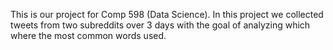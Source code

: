 This is our project for Comp 598 (Data Science). In this project we collected tweets from two subreddits over 3 days with the goal of analyzing which where the most common words used.
